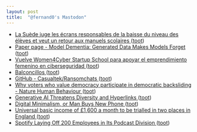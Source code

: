 ```yaml
---
layout: post
title:  "@fernand0's Mastodon"
---
```

*  [La Suède juge les écrans responsables de la baisse du niveau des élèves et veut un retour aux manuels scolaires ](https://www.lemonde.fr/planete/article/2023/05/21/numerique-a-l-ecole-la-suede-juge-les-ecrans-responsables-de-la-baisse-du-niveau-des-eleves-et-fait-marche-arriere_6174171_3244.htm) ([toot](https://mastodon.social/@fernand0/110543002458342950))
*  [Paper page - Model Dementia: Generated Data Makes Models Forget ](https://huggingface.co/papers/2305.1749) ([toot](https://mastodon.social/@fernand0/110542885384070255))
*  [Vuelve Women4Cyber Startup School para apoyar el emprendimiento femenino en ciberseguridad ](https://www.itdigitalsecurity.es/itdigitalsecurity/2023/05/vuelve-women4cyber-startup-school-para-apoyar-el-emprendimiento-femenino-en-cibersegurida) ([toot](https://mastodon.social/@fernand0/110542468140108491))
*  [Balconcillos ](https://www.flickr.com/photos/fernand0/52952600185) ([toot](https://mastodon.social/@fernand0/110542256954929876))
*  [GitHub - Casualtek/Ransomchats ](https://github.com/Casualtek/Ransomchat) ([toot](https://mastodon.social/@fernand0/110542248650815125))
*  [Why voters who value democracy participate in democratic backsliding - Nature Human Behaviour ](https://www.nature.com/articles/s41562-023-01594-) ([toot](https://mastodon.social/@fernand0/110542177498763870))
*  [Generative AI Threatens Diversity and Hyperlinks ](https://blog.mojeek.com/2023/05/generative-ai-threatens-diversity-and-hyperlinks.htm) ([toot](https://mastodon.social/@fernand0/110541895774984690))
*  [Digital Minimalism, or Man Buys New Phone ](https://atthis.link/blog/2023/22348.htm) ([toot](https://mastodon.social/@fernand0/110541657125234037))
*  [Universal basic income of £1,600 a month to be trialled in two places in England ](https://www.theguardian.com/society/2023/jun/04/universal-basic-income-of-1600-pounds-a-month-to-be-trialled-in-englan) ([toot](https://mastodon.social/@fernand0/110541327796795121))
*  [Spotify Laying Off 200 Employees in Its Podcast Division ](https://variety.com/2023/digital/news/spotify-podcast-layoffs-200-employees-1235632805) ([toot](https://mastodon.social/@fernand0/110538222282191077))
